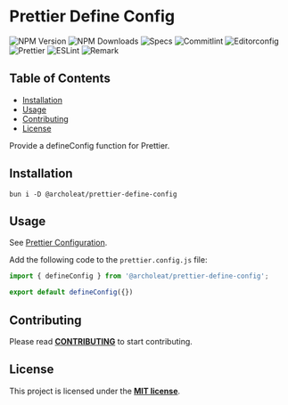 # Prettier Define Config

![NPM Version](https://img.shields.io/npm/v/%40archoleat%2Fprettier-define-config)
![NPM Downloads](https://img.shields.io/npm/dm/%40archoleat%2Fprettier-define-config)
![Specs](https://img.shields.io/github/actions/workflow/status/archoleat/prettier-define-config/spec.yaml?label=Specs)
![Commitlint](https://img.shields.io/github/actions/workflow/status/archoleat/prettier-define-config/commitlint.yaml?label=Commitlint)
![Editorconfig](https://img.shields.io/github/actions/workflow/status/archoleat/prettier-define-config/editorconfig.yaml?label=Editorconfig)
![Prettier](https://img.shields.io/github/actions/workflow/status/archoleat/prettier-define-config/prettier.yaml?label=Prettier)
![ESLint](https://img.shields.io/github/actions/workflow/status/archoleat/prettier-define-config/eslint.yaml?label=ESLint)
![Remark](https://img.shields.io/github/actions/workflow/status/archoleat/prettier-define-config/remark.yaml?label=Remark)

## Table of Contents

- [Installation](#installation)
- [Usage](#usage)
- [Contributing](#contributing)
- [License](#license)

Provide a defineConfig function for Prettier.

## Installation

```shell
bun i -D @archoleat/prettier-define-config
```

## Usage

See [Prettier Configuration](https://prettier.io/docs/en/options.html).

Add the following code to the `prettier.config.js` file:

```js
import { defineConfig } from '@archoleat/prettier-define-config';

export default defineConfig({})
```

## Contributing

Please read [**CONTRIBUTING**](https://github.com/archoleat/.github/blob/main/CONTRIBUTING.md)
to start contributing.

## License

This project is licensed under the [**MIT license**](LICENSE).
